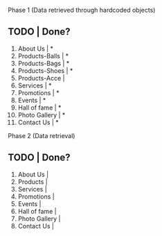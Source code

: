 Phase 1 (Data retrieved through hardcoded objects)

TODO                |   Done?
-----------------------------------------
1) About Us         |   *
2) Products-Balls   |   *
2) Products-Bags    |   *
2) Products-Shoes   |   *
2) Products-Acce    |   
3) Services         |   *
4) Promotions       |   *
5) Events           |   *
6) Hall of fame     |   *
7) Photo Gallery    |   *
8) Contact Us       |   *

Phase 2 (Data retrieval)

TODO                |   Done?
-----------------------------------------
1) About Us         |   
2) Products         |   
3) Services         |   
4) Promotions       |   
5) Events           |
6) Hall of fame     |
7) Photo Gallery    |
8) Contact Us       |   
